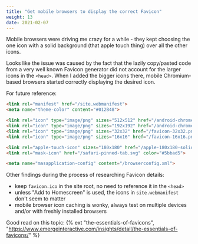 ```yaml
---
title: "Get mobile browsers to display the correct Favicon"
weight: 13
date: 2021-02-07
---
```


Mobile browsers were driving me crazy for a while - they kept choosing the one icon with a solid background (that apple touch thing) over all the other icons.

Looks like the issue was caused by the fact that the lazily copy/pasted code from a very well known Favicon generator did not account for the larger icons in the `<head>`. When I added the bigger icons there, mobile Chromium-based browsers started correctly displaying the desired icon.

For future reference:

```html
<link rel="manifest" href="/site.webmanifest">
<meta name="theme-color" content="#012B48">

<link rel="icon" type="image/png" sizes="512x512" href="/android-chrome-512x512.png">
<link rel="icon" type="image/png" sizes="192x192" href="/android-chrome-192x192.png">
<link rel="icon" type="image/png" sizes="32x32" href="/favicon-32x32.png">
<link rel="icon" type="image/png" sizes="16x16" href="/favicon-16x16.png">

<link rel="apple-touch-icon" sizes="180x180" href="/apple-180x180-solid.png">
<link rel="mask-icon" href="/safari-pinned-tab.svg" color="#5bbad5">

<meta name="masapplication-config" content="/browserconfig.xml">
```

Other findings during the process of researching Favicon details:

- keep `favicon.ico` in the site root, no need to reference it in the `<head>`
- unless "Add to Homescreen" is used, the icons in `site.webmanifest` don't seem to matter
- mobile browser icon caching is wonky, always test on multiple devices and/or with freshly installed browsers

Good read on this topic: {% ext "the-essentials-of-favicons", "https://www.emergeinteractive.com/insights/detail/the-essentials-of-favicons/" %}